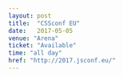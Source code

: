 ```yaml
---
layout: post
title:  "CSSconf EU"
date:   2017-05-05
venue: "Arena"
ticket: "Available"
time: "all day"
href: "http://2017.jsconf.eu/"
---
```

<!-- fill in the URL of your event host page if you haven't enough information for a detail page, so the event link won't point on the detail page at all -->

